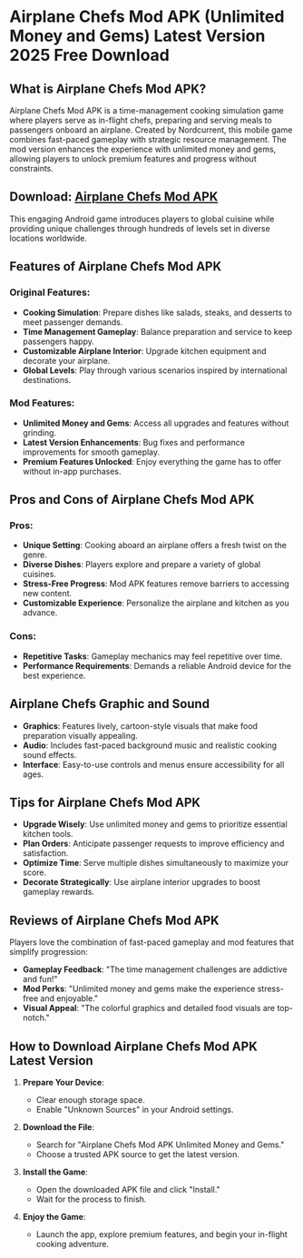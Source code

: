 # Airplane Chefs Mod APK (Unlimited Money and Gems) Latest Version 2025 Free Download

## What is Airplane Chefs Mod APK?

Airplane Chefs Mod APK is a time-management cooking simulation game where players serve as in-flight chefs, preparing and serving meals to passengers onboard an airplane. Created by Nordcurrent, this mobile game combines fast-paced gameplay with strategic resource management. The mod version enhances the experience with unlimited money and gems, allowing players to unlock premium features and progress without constraints.

## Download: [Airplane Chefs Mod APK](https://modhello.com/airplane-chefs/)

This engaging Android game introduces players to global cuisine while providing unique challenges through hundreds of levels set in diverse locations worldwide.

## Features of Airplane Chefs Mod APK

### Original Features:
- **Cooking Simulation**: Prepare dishes like salads, steaks, and desserts to meet passenger demands.
- **Time Management Gameplay**: Balance preparation and service to keep passengers happy.
- **Customizable Airplane Interior**: Upgrade kitchen equipment and decorate your airplane.
- **Global Levels**: Play through various scenarios inspired by international destinations.

### Mod Features:
- **Unlimited Money and Gems**: Access all upgrades and features without grinding.
- **Latest Version Enhancements**: Bug fixes and performance improvements for smooth gameplay.
- **Premium Features Unlocked**: Enjoy everything the game has to offer without in-app purchases.

## Pros and Cons of Airplane Chefs Mod APK

### Pros:
- **Unique Setting**: Cooking aboard an airplane offers a fresh twist on the genre.
- **Diverse Dishes**: Players explore and prepare a variety of global cuisines.
- **Stress-Free Progress**: Mod APK features remove barriers to accessing new content.
- **Customizable Experience**: Personalize the airplane and kitchen as you advance.

### Cons:
- **Repetitive Tasks**: Gameplay mechanics may feel repetitive over time.
- **Performance Requirements**: Demands a reliable Android device for the best experience.

## Airplane Chefs Graphic and Sound

- **Graphics**: Features lively, cartoon-style visuals that make food preparation visually appealing.
- **Audio**: Includes fast-paced background music and realistic cooking sound effects.
- **Interface**: Easy-to-use controls and menus ensure accessibility for all ages.

## Tips for Airplane Chefs Mod APK

- **Upgrade Wisely**: Use unlimited money and gems to prioritize essential kitchen tools.
- **Plan Orders**: Anticipate passenger requests to improve efficiency and satisfaction.
- **Optimize Time**: Serve multiple dishes simultaneously to maximize your score.
- **Decorate Strategically**: Use airplane interior upgrades to boost gameplay rewards.

## Reviews of Airplane Chefs Mod APK

Players love the combination of fast-paced gameplay and mod features that simplify progression:

- **Gameplay Feedback**: "The time management challenges are addictive and fun!"
- **Mod Perks**: "Unlimited money and gems make the experience stress-free and enjoyable."
- **Visual Appeal**: "The colorful graphics and detailed food visuals are top-notch."

## How to Download Airplane Chefs Mod APK Latest Version

1. **Prepare Your Device**:
   - Clear enough storage space.
   - Enable "Unknown Sources" in your Android settings.

2. **Download the File**:
   - Search for "Airplane Chefs Mod APK Unlimited Money and Gems."
   - Choose a trusted APK source to get the latest version.

3. **Install the Game**:
   - Open the downloaded APK file and click "Install."
   - Wait for the process to finish.

4. **Enjoy the Game**:
   - Launch the app, explore premium features, and begin your in-flight cooking adventure.

